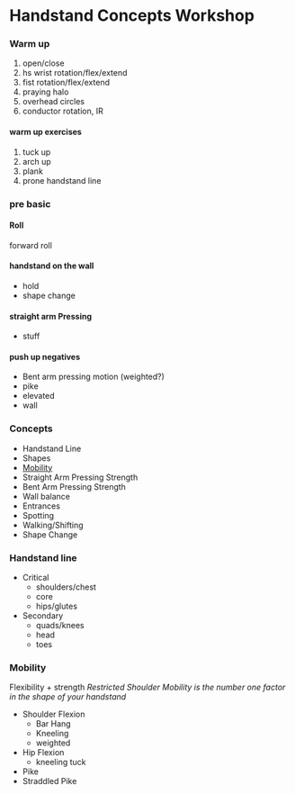 # Handstand Concepts Workshop

### Warm up

1. open/close
1. hs wrist rotation/flex/extend
1. fist rotation/flex/extend
1. praying halo
1. overhead circles
1. conductor rotation, IR

#### warm up exercises

1. tuck up
2. arch up
3. plank
4. prone handstand line

### pre basic

#### Roll

forward roll

#### handstand on the wall

- hold
- shape change

#### straight arm Pressing

- stuff

#### push up negatives

- Bent arm pressing motion (weighted?)
- pike
- elevated
- wall

### Concepts

- Handstand Line
- Shapes
- [Mobility](#mobility)
- Straight Arm Pressing Strength
- Bent Arm Pressing Strength
- Wall balance
- Entrances
- Spotting
- Walking/Shifting
- Shape Change

### Handstand line

- Critical
  - shoulders/chest
  - core
  - hips/glutes
- Secondary
  - quads/knees
  - head
  - toes

### Mobility

Flexibility + strength
_Restricted Shoulder Mobility is the number one factor in the shape of your handstand_

- Shoulder Flexion
  - Bar Hang
  - Kneeling
  - weighted
- Hip Flexion
  - kneeling tuck
- Pike
- Straddled Pike
